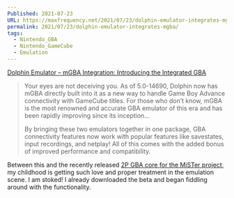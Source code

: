```yaml
---
Published: 2021-07-23
URL: https://maxfrequency.net/2021/07/23/dolphin-emulator-integrates-mgba/
permalink: 2021/07/23/dolphin-emulator-integrates-mgba/
tags:
  - Nintendo_GBA
  - Nintendo_GameCube
  - Emulation
---
```

[Dolphin Emulator – mGBA Integration: Introducing the Integrated GBA](https://dolphin-emu.org/blog/2021/07/21/integrated-gba/)

> Your eyes are not deceiving you. As of 5.0-14690, Dolphin now has mGBA directly built into it as a new way to handle Game Boy Advance connectivity with GameCube titles. For those who don’t know, mGBA is the most renowned and accurate GBA emulator of this era and has been rapidly improving since its inception…
> 
> By bringing these two emulators together in one package, GBA connectivity features now work with popular features like savestates, input recordings, and netplay! All of this comes with the added bonus of improved performance and compatibility.

Between this and the recently released [2P GBA core for the MiSTer project](https://www.retrorgb.com/2-player-gb-gbc-gba-custom-cores-for-mister.html), my childhood is getting such love and proper treatment in the emulation scene. I am stoked! I already downloaded the beta and began fiddling around with the functionality.
